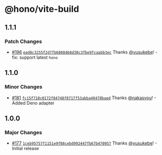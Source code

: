 # @hono/vite-build

## 1.1.1

### Patch Changes

- [#196](https://github.com/honojs/vite-plugins/pull/196) [`ead8c3255f2d7fb68084b8d30c3fbe9fcaabb3ec`](https://github.com/honojs/vite-plugins/commit/ead8c3255f2d7fb68084b8d30c3fbe9fcaabb3ec) Thanks [@yusukebe](https://github.com/yusukebe)! - fix: support latest `hono`

## 1.1.0

### Minor Changes

- [#181](https://github.com/honojs/vite-plugins/pull/181) [`fc15f718c0172f84748f8717f53abba40470baed`](https://github.com/honojs/vite-plugins/commit/fc15f718c0172f84748f8717f53abba40470baed) Thanks [@nakasyou](https://github.com/nakasyou)! - Added Deno adapter

## 1.0.0

### Major Changes

- [#177](https://github.com/honojs/vite-plugins/pull/177) [`1ceb95757f1151e9f08cebd992447fb67b470957`](https://github.com/honojs/vite-plugins/commit/1ceb95757f1151e9f08cebd992447fb67b470957) Thanks [@yusukebe](https://github.com/yusukebe)! - Initial release

